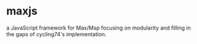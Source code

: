 # maxjs
a JavaScript framework for Max/Msp focusing on modularity and filling in the gaps of cycling74's implementation.  
